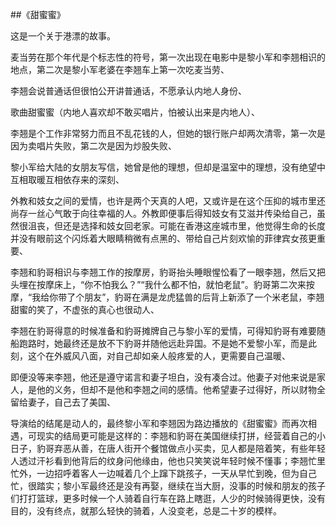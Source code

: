 ##《甜蜜蜜》

这是一个关于港漂的故事。

麦当劳在那个年代是个标志性的符号，第一次出现在电影中是黎小军和李翘相识的地点，第二次是黎小军老婆在李翘车上第一次吃麦当劳、

李翘会说普通话但很怕公开讲普通话，不愿承认内地人身份、

歌曲甜蜜蜜（内地人喜欢却不敢买唱片，怕被认出来是内地人）、

李翘是个工作非常努力而且不乱花钱的人，但她的银行账户却两次清零，第一次是因为卖唱片失败，第二次是因为炒股失败、

黎小军给大陆的女朋友写信，她曾是他的理想，但却是温室中的理想，没有绝望中互相取暖互相依存来的深刻、

外教和妓女之间的爱情，也许是两个天真的人吧，又或许是在这个压抑的城市里还尚存一丝心气敢于向往幸福的人。外教即便事后得知妓女有艾滋并传染给自己，虽然很沮丧，但还是选择和妓女回老家。可能在香港这座城市里，他觉得生命的长度并没有眼前这个闪烁着大眼睛稍微有点黑的、带给自己片刻欢愉的菲律宾女孩更重要、

李翘和豹哥相识与李翘工作的按摩房，豹哥抬头睡眼惺忪看了一眼李翘，然后又把头埋在按摩床上，“你不怕我么？”“我什么都不怕，就怕老鼠”。豹哥第二次来按摩，“我给你带了个朋友”，豹哥在满是龙虎猛兽的后背上新添了一个米老鼠，李翘甜蜜的笑了，不虚张的真心也很动人、

李翘在豹哥得意的时候准备和豹哥摊牌自己与黎小军的爱情，可得知豹哥有难要随船跑路时，她最终还是放不下豹哥并随他远赴异国。不是她不爱黎小军，而是此刻，这个在外威风八面，对自己却如亲人般疼爱的人，更需要自己温暖、

即便没等来李翘，他还是遵守诺言和妻子坦白，没有凑合过。他妻子对他来说是家人，是他的义务，但却不是他和李翘之间的感情。他希望妻子过得好，所以财物全留给妻子，自己去了美国、
  
导演给的结尾是动人的，最终黎小军和李翘因为路边播放的《甜蜜蜜》而再次相遇，可现实的结局更可能是这样的：李翘和豹哥在美国继续打拼，经营着自己的小日子，豹哥弃恶从善，在唐人街开个餐馆做点小买卖，见人都是陪着笑，有些年轻人透过汗衫看到他背后的纹身问他缘由，他也只笑笑说年轻时候不懂事；李翘忙里忙外，一边招呼着客人一边喊着几个上蹿下跳孩子，一天从早忙到晚，但为自己忙，很踏实；黎小军最终还是没有再娶，继续在当大厨，没事的时候和朋友的孩子们打打篮球，更多时候一个人骑着自行车在路上瞎逛，人少的时候骑得更快，没有目的，没有终点，就那么轻快的骑着，人没变老，总是二十岁的模样。